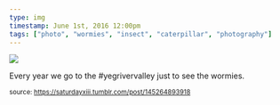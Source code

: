 ```yaml
---
type: img
timestamp: June 1st, 2016 12:00pm
tags: ["photo", "wormies", "insect", "caterpillar", "photography"]
---
```

<img src="https://saturdayxiii.github.io/media/145264893918.jpg"/>

Every year we go to the #yegrivervalley just to see the wormies.
 
      
      
  
<small>source: https://saturdayxiii.tumblr.com/post/145264893918</small>